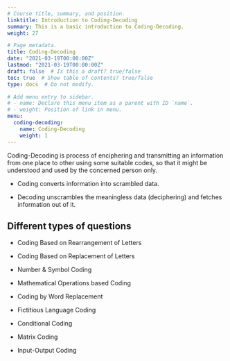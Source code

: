 ```yaml
---
# Course title, summary, and position.
linktitle: Introduction to Coding-Decoding
summary: This is a basic introduction to Coding-Decoding.
weight: 27

# Page metadata.
title: Coding-Decoding
date: "2021-03-19T00:00:00Z"
lastmod: "2021-03-19T00:00:00Z"
draft: false  # Is this a draft? true/false
toc: true  # Show table of contents? true/false
type: docs  # Do not modify.

# Add menu entry to sidebar.
# - name: Declare this menu item as a parent with ID `name`.
# - weight: Position of link in menu.
menu:
  coding-decoding:
    name: Coding-Decoding
    weight: 1
---
```


Coding-Decoding is process of enciphering and transmitting an information from one place to other using some suitable codes, so that it might be understood and used by the concerned person only. 

* Coding converts information into scrambled data.

* Decoding unscrambles the meaningless data (deciphering) and fetches information out of it. 	


## Different types of questions

* Coding Based on Rearrangement of Letters

* Coding Based on Replacement of Letters

* Number & Symbol Coding

* Mathematical Operations based Coding

* Coding by Word Replacement

* Fictitious Language Coding

* Conditional Coding

* Matrix Coding

* Input-Output Coding


